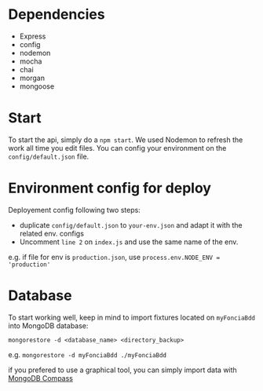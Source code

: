 

# Dependencies

- Express
- config
- nodemon
- mocha
- chai
- morgan
- mongoose

# Start

To start the api, simply do a `npm start`. We used Nodemon to refresh the work all time you edit files.
You can config your environment on the `config/default.json` file.

# Environment config for deploy

Deployement config following two steps:

- duplicate `config/default.json` to `your-env.json` and adapt it with the related env. configs
- Uncomment `line 2` on `index.js` and use the same name of the env.

e.g. if file for env is `production.json`, use `process.env.NODE_ENV = 'production'`

# Database

To start working well, keep in mind to import fixtures located on `myFonciaBdd` into MongoDB database:

```shell
mongorestore -d <database_name> <directory_backup>
```

e.g. `mongorestore -d myFonciaBdd ./myFonciaBdd`

if you prefered to use a graphical tool, you can simply import data with [MongoDB Compass](https://www.mongodb.com/products/compass)